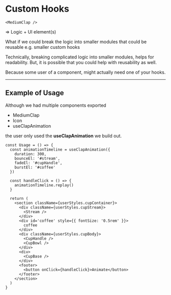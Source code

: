 # Custom Hooks

```
<MediumClap />
```

=> Logic + UI element(s)

What if we could break the logic into smaller modules that could be reusable e.g. smaller custom hooks

Technically, breaking complicated logic into smaller modules, helps for readability. But, it is possible that you could help with reusability as well.

Because some user of a component, might actually need one of your hooks.

---

## Example of Usage

Although we had multiple components exported

- MediumClap
- Icon
- useClapAnimation

the user only used the **useClapAnimation** we build out.

```
const Usage = () => {
  const animationTimeline = useClapAnimation({
    duration: 300,
    bounceEl: '#stream',
    fadeEl: '#cupHandle',
    burstEl: '#coffee'
  })

  const handleClick = () => {
    animationTimeline.replay()
  }

  return (
    <section className={userStyles.cupContainer}>
      <div className={userStyles.cupStream}>
        <Stream />
      </div>
      <div id='coffee' style={{ fontSize: '0.5rem' }}>
        coffee
      </div>
      <div className={userStyles.cupBody}>
        <CupHandle />
        <CupBowl />
      </div>
      <div>
        <CupBase />
      </div>
      <footer>
        <button onClick={handleClick}>Animate</button>
      </footer>
    </section>
  )
}
```

